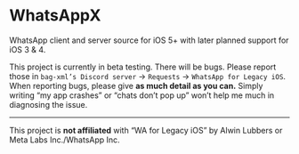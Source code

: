 # WhatsAppX
WhatsApp client and server source for iOS 5+ with later planned support for iOS 3 & 4.  

This project is currently in beta testing. There will be bugs. Please report those in `bag-xml’s Discord server` -> `Requests` -> `WhatsApp for Legacy iOS`. When reporting bugs, please give **as much detail as you can.** Simply writing “my app crashes” or “chats don’t pop up” won’t help me much in diagnosing the issue.

***

This project is **not affiliated** with “WA for Legacy iOS” by Alwin Lubbers or Meta Labs Inc./WhatsApp Inc.